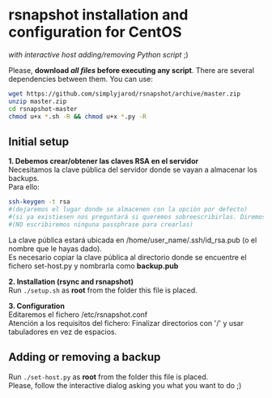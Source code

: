 # rsnapshot installation and configuration for CentOS
_with interactive host adding/removing Python script_ ;)

Please, **download _all files_ before executing any script**. There are several dependencies between them. You can use:
```bash
wget https://github.com/simplyjarod/rsnapshot/archive/master.zip
unzip master.zip
cd rsnapshot-master
chmod u+x *.sh -R && chmod u+x *.py -R
```


## Initial setup
**1. Debemos crear/obtener las claves RSA en el servidor**  
Necesitamos la clave pública del servidor donde se vayan a almacenar los backups.  
Para ello:  
```bash
ssh-keygen -t rsa
#(dejaremos el lugar donde se almacenen con la opción por defecto)   
#(si ya existiesen nos preguntará si queremos sobreescribirlas. Diremos que NO)
#(NO escribiremos ninguna passphrase para crearlas)
```
La clave pública estará ubicada en /home/user_name/.ssh/id_rsa.pub (o el nombre que le hayas dado).  
Es necesario copiar la clave pública al directorio donde se encuentre el fichero set-host.py y nombrarla como **backup.pub**  

**2. Installation (rsync and rsnapshot)**  
Run `./setup.sh` as **root** from the folder this file is placed.

**3. Configuration**  
Editaremos el fichero /etc/rsnapshot.conf  
Atención a los requisitos del fichero: Finalizar directorios con '/' y usar tabuladores en vez de espacios.


## Adding or removing a backup
Run `./set-host.py` as **root** from the folder this file is placed.  
Please, follow the interactive dialog asking you what you want to do ;)
